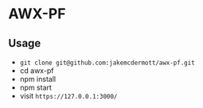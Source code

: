 # AWX-PF

## Usage

* `git clone git@github.com:jakemcdermott/awx-pf.git`
* cd awx-pf
* npm install
* npm start
* visit `https://127.0.0.1:3000/`
